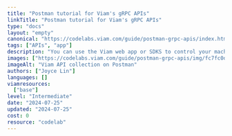 ```yaml
---
title: "Postman tutorial for Viam's gRPC APIs"
linkTitle: "Postman tutorial for Viam's gRPC APIs"
type: "docs"
layout: "empty"
canonical: "https://codelabs.viam.com/guide/postman-grpc-apis/index.html"
tags: ["APIs", "app"]
description: "You can use the Viam web app or SDKS to control your machines, but you can also use Viam's gRPC APIs directly."
images: ["https://codelabs.viam.com/guide/postman-grpc-apis/img/fc7fc0df536aaf5d.png"]
imageAlt: "Viam API collection on Postman"
authors: ["Joyce Lin"]
languages: []
viamresources:
  ["base"]
level: "Intermediate"
date: "2024-07-25"
updated: "2024-07-25"
cost: 0
resource: "codelab"
---
```

